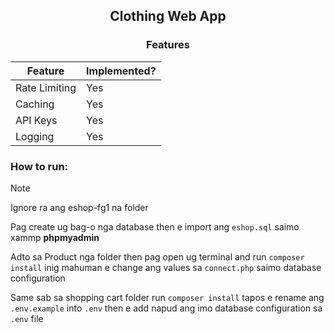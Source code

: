<div align=center>
    <h2>Clothing Web App</h2>
</div>

<div align=center>

### Features

| Feature       | Implemented? |
|---------------|--------------|
| Rate Limiting | Yes          |
| Caching       | Yes          |
| API Keys      | Yes          |
| Logging       | Yes          |

</div>

### How to run:

>[!NOTE]
> Ignore ra ang eshop-fg1 na folder

Pag create ug bag-o nga database then e import ang `eshop.sql` saimo xammp **phpmyadmin**

Adto sa Product nga folder then pag open ug terminal and run `composer install` inig mahuman e change ang values sa `connect.php` saimo database configuration

Same sab sa shopping cart folder run `composer install` tapos e rename ang `.env.example` into `.env` then e add napud ang imo database configuration sa `.env` file